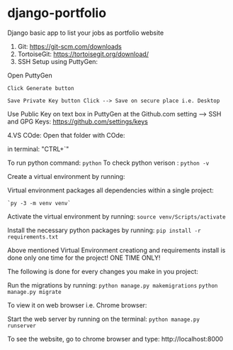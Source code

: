 # django-portfolio
Django basic app to list your jobs as portfolio website

1. Git: https://git-scm.com/downloads
2. TortoiseGit: https://tortoisegit.org/download/
3. SSH Setup using PuttyGen:

Open PuttyGen

    Click Generate button

    Save Private Key button Click --> Save on secure place i.e. Desktop

Use Public Key on text box in PuttyGen at the Github.com setting --> SSH and GPG Keys:
https://github.com/settings/keys


4.VS COde: Open that folder with COde:

in terminal: "CTRL+`"

To run python command: `python`
To check python verison :
	`python -v`


Create a virtual environment by running: 

Virtual environment packages all dependencies within a single project:
	
    `py -3 -m venv venv`

Activate the virtual environment by running:
    `source venv/Scripts/activate`
	
Install the necessary python packages by running:
	`pip install -r requirements.txt`
	
Above mentioned Virtual Environment creationg and requirements install is done only one time for the project! ONE TIME ONLY!

The following is done for every changes you make in you project:

Run the migrations by running:
	`python manage.py makemigrations`
	`python manage.py migrate`	
	
To view it on web browser i.e. Chrome browser:

Start the web server by running on the terminal:
	`python manage.py runserver`
	
To see the website, go to chrome browser and type:
	http://localhost:8000
